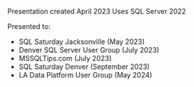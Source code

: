 Presentation created April 2023
Uses SQL Server 2022

Presented to:
- SQL Saturday Jacksonville (May 2023)
- Denver SQL Server User Group (July 2023)
- MSSQLTips.com (July 2023)
- SQL Saturday Denver (September 2023)
- LA Data Platform User Group (May 2024)
